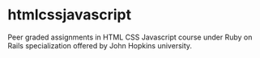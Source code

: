 # htmlcssjavascript
Peer graded assignments in HTML CSS Javascript course under Ruby on Rails specialization offered by John Hopkins university.
